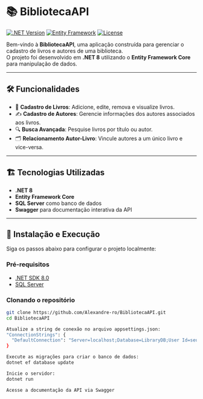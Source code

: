 # 📚 BibliotecaAPI

[![.NET Version](https://img.shields.io/badge/.NET-8.0-blue.svg)](https://dotnet.microsoft.com/)
[![Entity Framework](https://img.shields.io/badge/Entity%20Framework-Core%208.0-green.svg)](https://docs.microsoft.com/en-us/ef/)
[![License](https://img.shields.io/badge/License-MIT-yellow.svg)](LICENSE)

Bem-vindo à **BibliotecaAPI**, uma aplicação construída para gerenciar o cadastro de livros e autores de uma biblioteca.  
O projeto foi desenvolvido em **.NET 8** utilizando o **Entity Framework Core** para manipulação de dados.

---

## 🛠️ Funcionalidades

- 📖 **Cadastro de Livros**: Adicione, edite, remova e visualize livros.
- ✍️ **Cadastro de Autores**: Gerencie informações dos autores associados aos livros.
- 🔍 **Busca Avançada**: Pesquise livros por título ou autor.
- 🗂️ **Relacionamento Autor-Livro**: Vincule autores a um único livro e vice-versa.

---

## 🏗️ Tecnologias Utilizadas

- **.NET 8**
- **Entity Framework Core**
- **SQL Server** como banco de dados
- **Swagger** para documentação interativa da API
---

## 🚀 Instalação e Execução

Siga os passos abaixo para configurar o projeto localmente:

### Pré-requisitos
- [.NET SDK 8.0](https://dotnet.microsoft.com/en-us/download/dotnet/8.0)
- [SQL Server](https://www.microsoft.com/pt-br/sql-server/sql-server-downloads)

### Clonando o repositório

```bash
git clone https://github.com/Alexandre-ro/BibliotecaAPI.git
cd BibliotecaAPI

Atualize a string de conexão no arquivo appsettings.json:
"ConnectionStrings": {
  "DefaultConnection": "Server=localhost;Database=LibraryDB;User Id=seu_usuario;Password=sua_senha;"
}

Execute as migrações para criar o banco de dados:
dotnet ef database update

Inicie o servidor:
dotnet run

Acesse a documentação da API via Swagger 

